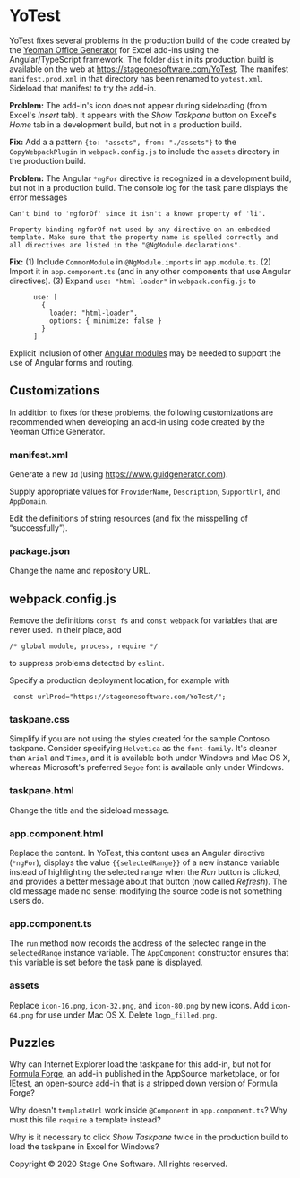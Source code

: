 # YoTest

YoTest fixes several problems in the production build of the code created by the [Yeoman Office Generator](https://github.com/OfficeDev/generator-office) for Excel add-ins using the Angular/TypeScript framework.  The folder `dist` in its production build is available on the web at https://stageonesoftware.com/YoTest.  The manifest `manifest.prod.xml` in that directory has been renamed to `yotest.xml`.  Sideload that manifest to try the add-in.

**Problem:** The add-in's icon does not appear during sideloading (from Excel's _Insert_ tab).  It appears with the _Show Taskpane_ button on Excel's _Home_ tab in a development build, but not in a production build.

**Fix:** Add a a pattern `{to: "assets", from: "./assets"}` to the `CopyWebpackPlugin` in `webpack.config.js` to include the `assets` directory in the production build.

**Problem:** The Angular `*ngFor` directive is recognized in a development build, but not in a production build.  The console log for the task pane displays the error messages

    Can't bind to 'ngforOf' since it isn't a known property of 'li'.

    Property binding ngforOf not used by any directive on an embedded template. Make sure that the property name is spelled correctly and all directives are listed in the "@NgModule.declarations".

**Fix:** (1) Include `CommonModule` in `@NgModule.imports` in `app.module.ts`.  (2) Import it in `app.component.ts` (and in any other components that use Angular directives).  (3) Expand `use: "html-loader"` in `webpack.config.js` to

          use: [
            {
              loader: "html-loader",
              options: { minimize: false }
            }
          ]
  
Explicit inclusion of other [Angular modules](https://angular.io/guide/frequent-ngmodules) may be needed to support the use of Angular forms and routing.

## Customizations

In addition to fixes for these problems, the following customizations are recommended when developing an add-in using code created by the Yeoman Office Generator.

### manifest.xml

Generate a new `Id` (using https://www.guidgenerator.com).

Supply appropriate values for `ProviderName`, `Description`, `SupportUrl`, and `AppDomain`.

Edit the definitions of string resources (and fix the misspelling of “successfully”).

### package.json

Change the name and repository URL.

## webpack.config.js

Remove the definitions `const fs` and `const webpack` for variables that are never used.  In their place, add

    /* global module, process, require */

to suppress problems detected by `eslint`.

Specify a production deployment location, for example with

     const urlProd="https://stageonesoftware.com/YoTest/";

### taskpane.css

Simplify if you are not using the styles created for the sample Contoso taskpane.  Consider specifying `Helvetica` as the `font-family`.  It's cleaner than `Arial` and `Times`, and it is available both under Windows and Mac OS X, whereas Microsoft's preferred `Segoe` font is available only under Windows.

### taskpane.html

Change the title and the sideload message.

### app.component.html

Replace the content.  In YoTest, this content uses an Angular directive (`*ngFor`), displays the value `{{selectedRange}}` of a new instance variable instead of highlighting the selected range when the _Run_ button is clicked, and provides a better message about that button (now called _Refresh_).  The old message made no sense: modifying the source code is not something users do.

### app.component.ts

The `run` method now records the address of the selected range in the `selectedRange` instance variable.  The `AppComponent` constructor ensures that this variable is set before the task pane is displayed.

### assets

Replace `icon-16.png`, `icon-32.png`, and `icon-80.png` by new icons.  Add `icon-64.png` for use under Mac OS X.  Delete `logo_filled.png`.

## Puzzles

Why can Internet Explorer load the taskpane for this add-in, but not for [Formula Forge](https://appsource.microsoft.com/en-us/product/office/WA200001816?tab=Overview), an add-in published in the AppSource marketplace, or for [IEtest](https://github.com/sjgarland/IEtest), an open-source add-in that is a stripped down version of Formula Forge?

Why doesn't `templateUrl` work inside `@Component` in `app.component.ts`?  Why must this file `require` a template instead?

Why is it necessary to click _Show Taskpane_ twice in the production build to load the taskpane in Excel for Windows?

Copyright &copy; 2020 Stage One Software. All rights reserved.
